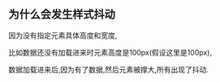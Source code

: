 

## 为什么会发生样式抖动

因为没有指定元素具体高度和宽度,

比如数据还没有加载进来时元素高度是100px(假设这里是100px),

数据加载进来后,因为有了数据,然后元素被撑大,所有出现了抖动.